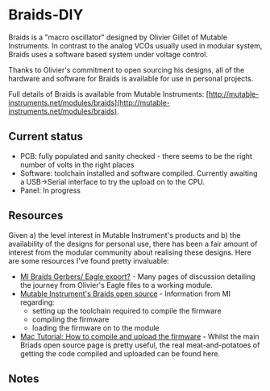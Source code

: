 # Braids-DIY

Braids is a "macro oscillator" designed by Olivier Gillet of Mutable Instruments. In contrast to the analog VCOs usually used in modular system, Braids uses a software based system under voltage control.

Thanks to Olivier's commitment to open sourcing his designs, all of the hardware and software for Braids is available for use in personal projects.

Full details of Braids is available from Mutable Instruments: [http://mutable-instruments.net/modules/braids](http://mutable-instruments.net/modules/braids).

## Current status

* PCB: fully populated and sanity checked - there seems to be the right number of volts in the right places 
* Software: toolchain installed and software compiled. Currently awaiting a USB->Serial interface to try the upload on to the CPU.
* Panel: In progress

## Resources

Given a) the level interest in Mutable Instrument's products and b) the availability of the designs for personal use, there has been a fair amount of interest from the modular community about realising these designs. Here are some resources I've found pretty invaluable:

* [MI Braids Gerbers/ Eagle export?](http://www.muffwiggler.com/forum/viewtopic.php?t=120940) - Many pages of discussion detailing the journey from Olivier's Eagle files to a working module.
* [Mutable Instrument's Braids open source](http://mutable-instruments.net/modules/braids/open) - Information from MI regarding:
    * setting up the toolchain required to compile the firmware
    * compiling the firmware
    * loading the firmware on to the module
* [Mac Tutorial: How to compile and upload the firmware](http://mutable-instruments.net/forum/discussion/4344/mac-tutorial-how-to-compile-and-upload-the-firmware-of-mis-eurorack-modules) - Whilst the main Briads open source page is pretty useful, the real meat-and-potatoes of getting the code compiled and uploaded can be found here.

## Notes




